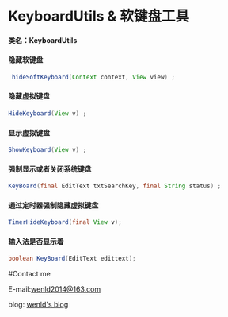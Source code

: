 # KeyboardUtils &  软键盘工具

#### 类名：KeyboardUtils

#### 隐藏软键盘
```java
 hideSoftKeyboard(Context context, View view) ;
```
####  隐藏虚拟键盘
```java
HideKeyboard(View v) ;
```
####  显示虚拟键盘
```java
ShowKeyboard(View v) ;
```

#### 强制显示或者关闭系统键盘
```java
KeyBoard(final EditText txtSearchKey, final String status) ;
```

####  通过定时器强制隐藏虚拟键盘
```java
TimerHideKeyboard(final View v);
```
####  输入法是否显示着
```java
boolean KeyBoard(EditText edittext);
```


#Contact me

E-mail:wenld2014@163.com

blog: [wenld's blog](http://blog.csdn.net/sinat_15877283)
